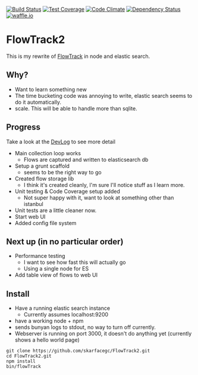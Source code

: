 [![Build Status](https://travis-ci.org/skarfacegc/FlowTrack2.svg)](https://travis-ci.org/skarfacegc/FlowTrack2) [![Test Coverage](https://codeclimate.com/github/skarfacegc/FlowTrack2/badges/coverage.svg)](https://codeclimate.com/github/skarfacegc/FlowTrack2/coverage) [![Code Climate](https://codeclimate.com/github/skarfacegc/FlowTrack2/badges/gpa.svg)](https://codeclimate.com/github/skarfacegc/FlowTrack2) [![Dependency Status](https://david-dm.org/skarfacegc/FlowTrack2.svg)](https://david-dm.org/skarfacegc/FlowTrack2) [![waffle.io](https://img.shields.io/badge/waffle.io-roadmap%2Fissues-lightgrey.svg)](https://waffle.io/skarfacegc/flowtrack2)

FlowTrack2
==========

This is my rewrite of [FlowTrack](https://github.com/skarfacegc/FlowTrack) in node and elastic search.

Why?
---

- Want to learn something new
- The time bucketing code was annoying to write, elastic search seems to do it automatically.
- scale.  This will be able to handle more than sqlite.


Progress
--------
Take a look at the [DevLog](https://github.com/skarfacegc/FlowTrack2/blob/master/DEVLOG.md) to see more detail

- Main collection loop works
    - Flows are captured and written to elasticsearch db
- Setup a grunt scaffold
    + seems to be the right way to go
- Created flow storage lib
    + I think it's created cleanly, I'm sure I'll notice stuff as I learn more.
- Unit testing & Code Coverage setup added
    + Not super happy with it, want to look at something other than istanbul
- Unit tests are a little cleaner now. 
- Start web UI
- Added config file system
    
Next up (in no particular order)
-------
- Performance testing
    + I want to see how fast this will actually go
    + Using a single node for ES
- Add table view of flows to web UI



Install
-------

- Have a running elastic search instance
    - Currently assumes localhost:9200
- have a working node + npm
- sends bunyan logs to stdout, no way to turn off currently.
- Webserver is running on port 3000, it doesn't do anything yet (currently shows a hello world page)
```
git clone https://github.com/skarfacegc/FlowTrack2.git
cd FlowTrack2.git
npm install
bin/flowTrack
```


